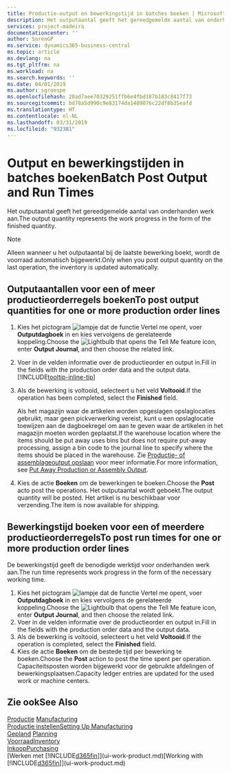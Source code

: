```yaml
---
title: Productie-output en bewerkingstijd in batches boeken | Microsoft Docs
description: Het outputaantal geeft het gereedgemelde aantal van onderhanden werk aan.
services: project-madeira
documentationcenter: ''
author: SorenGP
ms.service: dynamics365-business-central
ms.topic: article
ms.devlang: na
ms.tgt_pltfrm: na
ms.workload: na
ms.search.keywords: ''
ms.date: 04/01/2019
ms.author: sgroespe
ms.openlocfilehash: 28ad7aee70329251ffb6e4fbd187b183c8417f73
ms.sourcegitcommit: bd78a5d990c9e83174da1409076c22df8b35eafd
ms.translationtype: HT
ms.contentlocale: nl-NL
ms.lasthandoff: 03/31/2019
ms.locfileid: "932381"
---
```

# <a name="batch-post-output-and-run-times"></a><span data-ttu-id="eb456-103">Output en bewerkingstijden in batches boeken</span><span class="sxs-lookup"><span data-stu-id="eb456-103">Batch Post Output and Run Times</span></span>
<span data-ttu-id="eb456-104">Het outputaantal geeft het gereedgemelde aantal van onderhanden werk aan.</span><span class="sxs-lookup"><span data-stu-id="eb456-104">The output quantity represents the work progress in the form of the finished quantity.</span></span>  

> [!NOTE]
> <span data-ttu-id="eb456-105">Alleen wanneer u het outputaantal bij de laatste bewerking boekt, wordt de voorraad automatisch bijgewerkt.</span><span class="sxs-lookup"><span data-stu-id="eb456-105">Only when you post output quantity on the last operation, the inventory is updated automatically.</span></span>  

## <a name="to-post-output-quantities-for-one-or-more-production-order-lines"></a><span data-ttu-id="eb456-106">Outputaantallen voor een of meer productieorderregels boeken</span><span class="sxs-lookup"><span data-stu-id="eb456-106">To post output quantities for one or more production order lines</span></span>
1. <span data-ttu-id="eb456-107">Kies het pictogram ![lampje dat de functie Vertel me opent](media/ui-search/search_small.png "Vertel me wat u wilt doen"), voer **Outputdagboek** in en kies vervolgens de gerelateerde koppeling.</span><span class="sxs-lookup"><span data-stu-id="eb456-107">Choose the ![Lightbulb that opens the Tell Me feature](media/ui-search/search_small.png "Tell me what you want to do") icon, enter **Output Journal**, and then choose the related link.</span></span>  
2. <span data-ttu-id="eb456-108">Voer in de velden informatie over de productieorder en output in.</span><span class="sxs-lookup"><span data-stu-id="eb456-108">Fill in the fields with the production order data and the output data.</span></span> [!INCLUDE[tooltip-inline-tip](includes/tooltip-inline-tip_md.md)]
3. <span data-ttu-id="eb456-109">Als de bewerking is voltooid, selecteert u het veld **Voltooid**.</span><span class="sxs-lookup"><span data-stu-id="eb456-109">If the operation has been completed, select the **Finished** field.</span></span>  

    <span data-ttu-id="eb456-110">Als het magazijn waar de artikelen worden opgeslagen opslaglocaties gebruikt, maar geen pickverwerking vereist, kunt u  een opslaglocatie toewijzen aan de dagboekregel om aan te geven waar de artikelen in het magazijn moeten worden geplaatst.</span><span class="sxs-lookup"><span data-stu-id="eb456-110">If the warehouse location where the items should be put away uses bins but does not require put-away processing,  assign a bin code to the journal line to specify where the items should be placed in the warehouse.</span></span> <span data-ttu-id="eb456-111">Zie [Productie- of assemblageoutput opslaan](warehouse-how-to-put-away-production-output.md) voor meer informatie.</span><span class="sxs-lookup"><span data-stu-id="eb456-111">For more information, see [Put Away Production or Assembly Output](warehouse-how-to-put-away-production-output.md).</span></span>  

4. <span data-ttu-id="eb456-112">Kies de actie **Boeken** om de bewerkingen te boeken.</span><span class="sxs-lookup"><span data-stu-id="eb456-112">Choose the **Post** acto post the operations.</span></span> <span data-ttu-id="eb456-113">Het outputaantal wordt geboekt.</span><span class="sxs-lookup"><span data-stu-id="eb456-113">The output quantity will be posted.</span></span> <span data-ttu-id="eb456-114">Het artikel is nu beschikbaar voor verzending.</span><span class="sxs-lookup"><span data-stu-id="eb456-114">The item is now available for shipping.</span></span>  

## <a name="to-post-run-times-for-one-or-more-production-order-lines"></a><span data-ttu-id="eb456-115">Bewerkingstijd boeken voor een of meerdere productieorderregels</span><span class="sxs-lookup"><span data-stu-id="eb456-115">To post run times for one or more production order lines</span></span>
<span data-ttu-id="eb456-116">De bewerkingstijd geeft de benodigde werktijd voor onderhanden werk aan.</span><span class="sxs-lookup"><span data-stu-id="eb456-116">The run time represents work progress in the form of the necessary working time.</span></span>    

1.  <span data-ttu-id="eb456-117">Kies het pictogram ![lampje dat de functie Vertel me opent](media/ui-search/search_small.png "Vertel me wat u wilt doen"), voer **Outputdagboek** in en kies vervolgens de gerelateerde koppeling.</span><span class="sxs-lookup"><span data-stu-id="eb456-117">Choose the ![Lightbulb that opens the Tell Me feature](media/ui-search/search_small.png "Tell me what you want to do") icon, enter **Output Journal**, and then choose the related link.</span></span>  
2. <span data-ttu-id="eb456-118">Voer in de velden informatie over de productieorder en output in.</span><span class="sxs-lookup"><span data-stu-id="eb456-118">Fill in the fields with the production order data and the output data.</span></span>  
3.  <span data-ttu-id="eb456-119">Als de bewerking is voltooid, selecteert u het veld **Voltooid**.</span><span class="sxs-lookup"><span data-stu-id="eb456-119">If the operation is completed, select the **Finished** field.</span></span>  
4. <span data-ttu-id="eb456-120">Kies de actie **Boeken** om de bestede tijd per bewerking te boeken.</span><span class="sxs-lookup"><span data-stu-id="eb456-120">Choose the **Post** action to post the time spent per operation.</span></span> <span data-ttu-id="eb456-121">Capaciteitsposten worden bijgewerkt voor de gebruikte afdelingen of bewerkingsplaatsen.</span><span class="sxs-lookup"><span data-stu-id="eb456-121">Capacity ledger entries are updated for the used work or machine centers.</span></span>

## <a name="see-also"></a><span data-ttu-id="eb456-122">Zie ook</span><span class="sxs-lookup"><span data-stu-id="eb456-122">See Also</span></span>  
<span data-ttu-id="eb456-123">[Productie](production-manage-manufacturing.md)  </span><span class="sxs-lookup"><span data-stu-id="eb456-123">[Manufacturing](production-manage-manufacturing.md)  </span></span>  
[<span data-ttu-id="eb456-124">Productie instellen</span><span class="sxs-lookup"><span data-stu-id="eb456-124">Setting Up Manufacturing</span></span>](production-configure-production-processes.md)  
<span data-ttu-id="eb456-125">[Gepland](production-planning.md)    </span><span class="sxs-lookup"><span data-stu-id="eb456-125">[Planning](production-planning.md)    </span></span>  
[<span data-ttu-id="eb456-126">Voorraad</span><span class="sxs-lookup"><span data-stu-id="eb456-126">Inventory</span></span>](inventory-manage-inventory.md)  
[<span data-ttu-id="eb456-127">Inkoop</span><span class="sxs-lookup"><span data-stu-id="eb456-127">Purchasing</span></span>](purchasing-manage-purchasing.md)  
<span data-ttu-id="eb456-128">[Werken met [!INCLUDE[d365fin](includes/d365fin_md.md)]](ui-work-product.md)</span><span class="sxs-lookup"><span data-stu-id="eb456-128">[Working with [!INCLUDE[d365fin](includes/d365fin_md.md)]](ui-work-product.md)</span></span>
